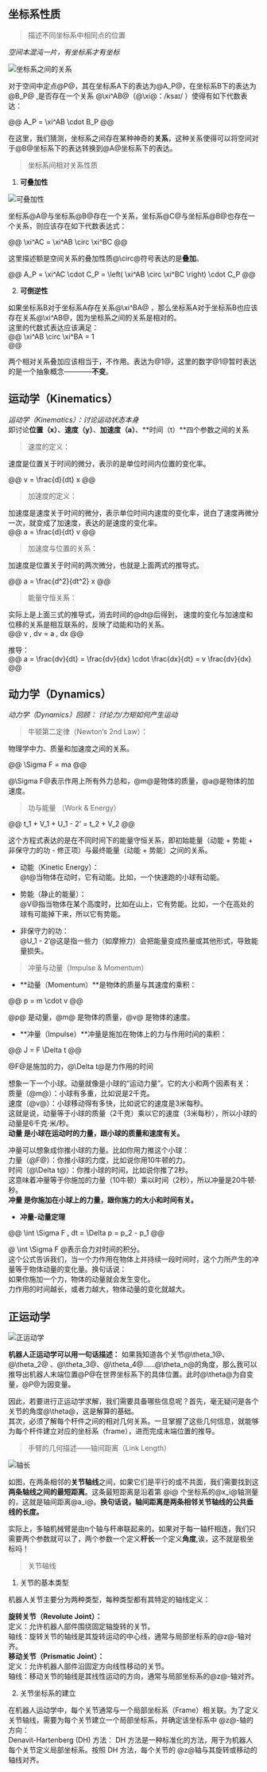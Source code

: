 


## 坐标系性质

> 描述不同坐标系中相同点的位置 

*空间本混沌一片，有坐标系才有坐标* 

![坐标系之间的关系](./img/00_kinematics/0.png ':size=600')

对于空间中定点@P@，其在坐标系A下的表达为@A_P@，在坐标系B下的表达为@B_P@ ,是否存在一个关系 @\xi^AB@（@\xi@：/ksaɪ/ ）使得有如下代数表达：  

@@
A_P =  \xi^AB \cdot B_P
@@

在这里，我们猜测，坐标系之间存在某种神奇的**关系**，这种关系使得可以将空间对于@B@坐标系下的表达转换到@A@坐标系下的表达。


> 坐标系间相对关系性质

1. **可叠加性**

![可叠加性](./img/00_kinematics/1.png ':size=600')

坐标系@A@与坐标系@B@存在一个关系，坐标系@C@与坐标系@B@也存在一个关系，则应该存在如下代数表达式：  

@@
\xi^AC =  \xi^AB \circ \xi^BC
@@

这里描述额是空间关系的叠加性质@\circ@符号表达的是**叠加**。   


@@
A_P =  \xi^AC \cdot C_P =  \left( \xi^AB \circ \xi^BC \right) \cdot C_P
@@


2. **可倒逆性**

如果坐标系B对于坐标系A存在关系@\xi^BA@ ，那么坐标系A对于坐标系B也应该存在关系@\xi^AB@，因为坐标系之间的关系是相对的。   
这里的代数式表达应该满足：  
@@
\xi^AB \circ \xi^BA = 1  
@@

两个相对关系叠加应该相当于，不作用。表达为@1@，这里的数字@1@暂时表达的是一个抽象概念————**不变**。      



## 运动学（Kinematics）

*运动学（Kinematics）：讨论运动状态本身*    
即讨论**位置（x）**、**速度（y）**、**加速度（a）**、**时间（t）**四个参数之间的关系

> 速度的定义：   

速度是位置关于时间的微分，表示的是单位时间内位置的变化率。   

@@
v = \frac{d}{dt} x
@@

> 加速度的定义：   

加速度是速度关于时间的微分，表示单位时间内速度的变化率，说白了速度再微分一次，就变成了加速度，表达的是速度的变化率。      
@@
a = \frac{d}{dt} v
@@

> 加速度与位置的关系：   

加速度是位置关于时间的两次微分，也就是上面两式的推导式。 

@@
a = \frac{d^2}{dt^2} x
@@

> 能量守恒关系：  

实际上是上面三式的推导式，消去时间的@dt@后得到， 速度的变化与加速度和位移的关系是相互联系的，反映了动能和功的关系。   
@@
v \, dv = a \, dx
@@

推导：  
@@
a = \frac{dv}{dt} = \frac{dv}{dx} \cdot \frac{dx}{dt} = v \frac{dv}{dx}
@@

## 动力学（Dynamics）   

*动力学（Dynamics）回顾： 讨论力/力矩如何产生运动*   

> 牛顿第二定律（Newton‘s 2nd Law）：

物理学中力、质量和加速度之间的关系。    

@@
\Sigma F = ma
@@

@\Sigma F@表示作用上所有外力总和，@m@是物体的质量，@a@是物体的加速度。

> 功与能量 （Work & Energy）  

@@
t_1 + V_1 + U_1 - 2’ = t_2 + V_2
@@

这个方程式表达的是在不同时间下的能量守恒关系，即初始能量（动能 + 势能 + 非保守力的功 - 修正项）与最终能量（动能 + 势能）之间的关系。   

* 动能（Kinetic Energy）：    
@t@当物体在动时，它有动能。比如，一个快速跑的小球有动能。   

* 势能（静止的能量）：    
@V@指当物体在某个高度时，比如在山上，它有势能。比如，一个在高处的球有可能掉下来，所以它有势能。  

* 非保守力的功：   
@U_1 - 2’@这是指一些力（如摩擦力）会把能量变成热量或其他形式，导致能量损失。    


> 冲量与动量（Impulse & Momentum）  

* **动量（Momentum）**是物体的质量与其速度的乘积：   

@@
p = m \cdot v
@@
 
@p@ 是动量，@m@ 是物体的质量，@v@ 是物体的速度。   


* **冲量（Impulse）**冲量是施加在物体上的力与作用时间的乘积：    

@@
J = F \Delta t
@@

@F@是施加的力，@\Delta t@是力作用的时间    


想象一下一个小球。动量就像是小球的“运动力量”。它的大小和两个因素有关：    
质量（@m@）：小球有多重，比如说是2千克。    
速度（@v@）：小球移动得有多快，比如说它的速度是3米每秒。    
这就是说，动量等于小球的质量（2千克）乘以它的速度（3米每秒），所以小球的动量是6千克·米/秒。       
**动量 是小球在运动时的力量，跟小球的质量和速度有关。**  

冲量可以想象成你推小球的力量。比如你用力推这个小球：   
力量（@F@）：你推小球的力度，比如说你用10牛顿的力。  
时间（@\Delta t@）：你推小球的时间，比如说你推了2秒。   
这意味着冲量等于你施加的力量（10牛顿）乘以时间（2秒），所以冲量是20牛顿·秒。    
**冲量 是你施加在小球上的力量，跟你施力的大小和时间有关。**    

 
* **冲量-动量定理**   

@@
\int \Sigma F \, dt = \Delta p = p_2 - p_1
@@  

@ \int \Sigma F @表示合力对时间的积分。  
这个公式告诉我们，当一个力作用在物体上并持续一段时间时，这个力所产生的冲量等于物体动量的变化量。换句话说：      
如果你施加一个力，物体的动量就会发生变化。  
力作用的时间越长，或者力越大，物体动量的变化就越大。   




## 正运动学   

![正运动学](./img/00_kinematics/2.png ':size=600')

**机器人正运动学可以用一句话描述：**  如果我知道各个关节@\theta_1@、 @\theta_2@ 、@\theta_3@、@\theta_4@......@\theta_n@的角度，那么我可以推导出机器人末端位置@P@在世界坐标系下的具体位置。此时@\theta@为自变量，@P@为因变量。        

因此，若要进行正运动学求解，我们需要具备哪些信息呢？首先，毫无疑问是各个关节的角度@\theta@，这是解算的基础。  
其次，必须了解每个杆件之间的相对几何关系。一旦掌握了这些几何信息，就能够为每个杆件建立对应的坐标系（frame），进而完成末端位置的推导。  

> 手臂的几何描述——轴间距离（Link Length）

![轴长](./img/00_kinematics/3.png ':size=600')   

如图，在两条相邻的**关节轴线**之间，如果它们是平行的或不共面，我们需要找到这**两条轴线之间的最短距离**。这条最短距离是沿着第 @i@ 个坐标系的@x_i@轴测量的，这就是轴间距离@a_i@。**换句话说，轴间距离是两条相邻关节轴线的公共垂线的长度。**     

实际上，多轴机械臂是由n个轴与杆串联起来的。如果对于每一轴杆相连，我们只需要两个参数就可以了，两个参数一个定义**杆长**一个定义**角度**,诶，这不就是极坐标吗！   

> 关节轴线  

1. 关节的基本类型   

机器人关节主要分为两种类型，每种类型都有其特定的轴线定义：   

**旋转关节（Revolute Joint）：**  
定义：允许机器人部件围绕固定轴旋转的关节。  
轴线：旋转关节的轴线是其旋转运动的中心线，通常与局部坐标系的@z@-轴对齐。   
**移动关节（Prismatic Joint）：**   
定义：允许机器人部件沿固定方向线性移动的关节。   
轴线：移动关节的轴线是其线性运动的方向，通常与局部坐标系的@z@-轴对齐。   

2. 关节坐标系的建立  

在机器人运动学中，每个关节通常与一个局部坐标系（Frame）相关联。为了定义关节轴线，需要为每个关节建立一个局部坐标系，并确定该坐标系中 
@z@-轴的方向：   
Denavit-Hartenberg (DH) 方法： DH 方法是一种标准化的方法，用于为机器人每个关节定义局部坐标系。按照 DH 方法，每个关节的 @z@轴与其旋转或移动的轴线对齐。  










